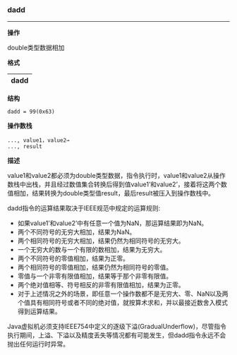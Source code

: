 ### dadd

----

**操作**

double类型数据相加

**格式**

|dadd|
|--------:|

**结构**
```
dadd = 99(0x63)
```

**操作数栈**
```
..., value1，value2→
..., result
```

**描述**

value1和value2都必须为double类型数据，指令执行时，value1和value2从操作数栈中出栈，并且经过数值集合转换后得到值value1’和value2’，接着将这两个数值相加，结果转换为double类型值result，最后result被压入到操作数栈中。

dadd指令的运算结果取决于IEEE规范中规定的运算规则:
* 如果value1’和value2’中有任意一个值为NaN，那运算结果即为NaN。
* 两个不同符号的无穷大相加，结果为NaN。
* 两个相同符号的无穷大相加，结果仍然为相同符号的无穷大。
* 一个无穷大的数与一个有限的数相加，结果为无穷大。
* 两个不同符号的零值相加，结果为正零。
* 两个相同符号的零值相加，结果仍然为相同符号的零值。
* 零值与一个非零有限值相加，结果等于那个非零有限值。
* 两个绝对值相等、符号相反的非零有限值相加，结果为正零。
* 对于上述情况之外的场景，即任意一个操作数都不是无穷大、零、NaN以及两个值具有相同符号或者不同的绝对值，就按算术求和，并以最接近数舍入模式得到运算结果。

Java虚拟机必须支持IEEE754中定义的逐级下溢(GradualUnderflow)，尽管指令执行期间，上溢、下溢以及精度丢失等情况都有可能发生，但dadd指令永远不会抛出任何运行时异常。

